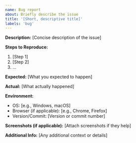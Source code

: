 ```yaml
---
name: Bug report
about: Briefly describe the issue
title: '[Short, descriptive title]'
labels: 'bug'
---
```


**Description:**
[Concise description of the issue]

**Steps to Reproduce:**

1. [Step 1]
2. [Step 2]
3. ...

**Expected:**
[What you expected to happen]

**Actual:**
[What actually happened]

**Environment:**

- OS: [e.g., Windows, macOS]
- Browser (if applicable): [e.g., Chrome, Firefox]
- Version/Commit: [Version or commit number]

**Screenshots (if applicable):**
[Attach screenshots if they help]

**Additional Info:**
[Any additional context or details]
